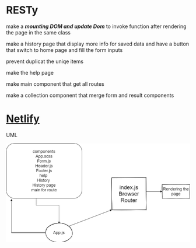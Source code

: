 # RESTy
make a  ***mounting DOM and update Dom*** to invoke function after rendering the page in the same class


make a history page that display more info for saved data and have a button that switch to home page and fill the form inputs

prevent duplicat the uniqe items

make the help page 

make main component that get all routes

make a collection component that merge form and result components

# [Netlify](https://ak94.netlify.app/)


UML


![uml](./lab29.png)

